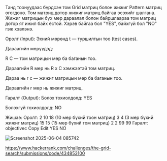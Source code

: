 Танд тоонуудаас бүрдсэн том Grid матриц болон жижиг Pattern матриц өгөгдөнө. Том матриц дотор жижиг матриц байгаа эсэхийг шалгана. Жижиг матрицын бүх мөр дараалал болон байршлаараа том матриц дотор яг ижил байх ёстой. Хэрэв байгаа бол "YES", байхгүй бол "NO" гэж хэвлэнэ.

Оролт (Input):
Эхний мөрөнд t — туршилтын тоо (test cases).

Дараагийн мөрүүдэд:

R C — том матрицын мөр ба баганын тоо.

Дараагийн R мөр нь R x C хэмжээтэй том матриц.

Дараа нь r c — жижиг матрицын мөр ба баганын тоо.

Дараагийн r мөр нь жижиг матриц.

Гаралт (Output):
Болох тохиолдолд: YES

Болохгүй тохиолдолд: NO

Жишээ:
Оролт:
2
10 18
(10 мөр бүхий тоон матриц)
3 4
(3 мөр бүхий жижиг матриц)
15 15
(15 мөр бүхий том матриц)
2 2
99
99
Гаралт:
objectivec
Copy
Edit
YES
NO



![Screenshot 2025-06-04 085742](https://github.com/user-attachments/assets/dfe15d12-dcbe-4235-86fd-3405587582a7)

https://www.hackerrank.com/challenges/the-grid-search/submissions/code/434853100

